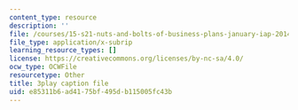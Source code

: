 ```yaml
---
content_type: resource
description: ''
file: /courses/15-s21-nuts-and-bolts-of-business-plans-january-iap-2014/e85311b6ad4175bf495db115005fc43b_3vKlYA7vXOk.srt
file_type: application/x-subrip
learning_resource_types: []
license: https://creativecommons.org/licenses/by-nc-sa/4.0/
ocw_type: OCWFile
resourcetype: Other
title: 3play caption file
uid: e85311b6-ad41-75bf-495d-b115005fc43b
---
```

